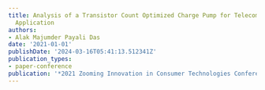 ```yaml
---
title: Analysis of a Transistor Count Optimized Charge Pump for Telecommunication
  Application
authors:
- Alak Majumder Payali Das
date: '2021-01-01'
publishDate: '2024-03-16T05:41:13.512341Z'
publication_types:
- paper-conference
publication: '*2021 Zooming Innovation in Consumer Technologies Conference (ZINC)*'
---
```

